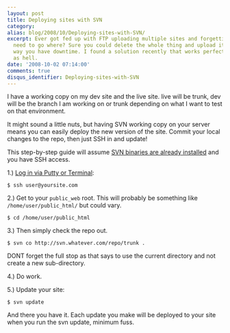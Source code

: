 ```yaml
---
layout: post
title: Deploying sites with SVN
category: 
alias: blog/2008/10/Deploying-sites-with-SVN/
excerpt: Ever got fed up with FTP uploading multiple sites and forgetting which files
  need to go where? Sure you could delete the whole thing and upload it all, but that
  way you have downtime. I found a solution recently that works perfectly and is quick
  as hell.
date: '2008-10-02 07:14:00'
comments: true
disqus_identifier: Deploying-sites-with-SVN
---
```


I have a working copy on my dev site and the live site. live will be trunk, dev will be the branch I am working on or trunk depending on what I want to test on that environment.

It might sound a little nuts, but having SVN working copy on your server means you can easily deploy the new version of the site. Commit your local changes to the repo, then just SSH in and update!

This step-by-step guide will assume [SVN binaries are already installed](http://blog.andrewbeacock.com/2005/08/installing-subversion-svn-on-linux.html) and you have SSH access.

1.) [Log in via Putty or Terminal](http://intranet.cs.man.ac.uk/software/cs-ssh/cs-ssh-ref.php):

~~~console
$ ssh user@yoursite.com
~~~

2.) Get to your `public_web` root. This will probably be something like `/home/user/public_html/` but could vary.

~~~console
$ cd /home/user/public_html
~~~

3.) Then simply check the repo out.

~~~console
$ svn co http://svn.whatever.com/repo/trunk .
~~~

DONT forget the full stop as that says to use the current directory and not create a new sub-directory.

4.) Do work.

5.) Update your site:

~~~console
$ svn update
~~~

And there you have it. Each update you make will be deployed to your site when you run the svn update, minimum fuss.
